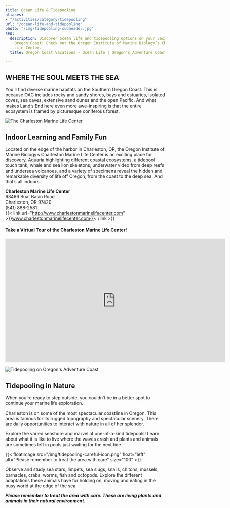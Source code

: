 ```yaml
---
title: Ocean Life & Tidepooling
aliases:
- "/activities/category/tidepooling"
url: "/ocean-life-and-tidepooling"
photo: "/img/tidepooling-subheader.jpg"
seo:
  description: Discover ocean life and tidepooling options on your vacation to the
    Oregon Coast! Check out the Oregon Institute of Marine Biology’s Charleston Marine
    Life Center.
  title: Oregon Coast Vacations - Ocean Life | Oregon's Adventure Coast

---
```

## WHERE THE SOUL MEETS THE SEA

You’ll find diverse marine habitats on the Southern Oregon Coast.  This is because OAC includes rocky and sandy shores, bays and estuaries, isolated coves, sea caves, extensive sand dunes and the open Pacific. And what makes Land’s End here even more awe-inspiring is that the entire ecosystem is framed by picturesque coniferous forest.

<div class="margin-20px-top"></div>

![The Charleston Marine Life Center](/img/charleston-marine-life-center.jpg)

## Indoor Learning and Family Fun

Located on the edge of the harbor in Charleston, OR, the Oregon Institute of Marine Biology’s Charleston Marine Life Center is an exciting place for discovery. Aquaria highlighting different coastal ecosystems, a tidepool touch tank, whale and sea lion skeletons, underwater video from deep reefs and undersea volcanoes, and a variety of specimens reveal the hidden and remarkable diversity of life off Oregon, from the coast to the deep sea.  And that’s all indoors.

**Charleston Marine Life Center**  
63466 Boat Basin Road  
Charleston, OR 97420  
(541) 888-2581  
{{< link url="http://www.charlestonmarinelifecenter.com" >}}www.charlestonmarinelifecenter.com{{< /link >}}

<div class="margin-50px-top"></div>

#### Take a Virtual Tour of the Charleston Marine Life Center!

<iframe src="https://www.facebook.com/plugins/video.php?href=https%3A%2F%2Fwww.facebook.com%2FThatOregonLife%2Fvideos%2F1771112492987177%2F&show_text=0&width=695" width="695" height="391" style="border:none;overflow:hidden" scrolling="no" frameborder="0" allowTransparency="true" allowFullScreen="true"></iframe>

<div class="margin-50px-top"></div>

![Tidepooling on Oregon's Adventure Coast](/img/tidepooling-pointing-at-anemones.jpg)

## Tidepooling in Nature

When you’re ready to step outside, you couldn’t be in a better spot to continue your marine life exploration.

Charleston is on some of the most spectacular coastline in Oregon. This area is famous for its rugged topography and spectacular scenery. There are daily opportunities to interact with nature in all of her splendor.

Explore the varied seashore and marvel at one-of-a-kind tidepools! Learn about what it is like to live where the waves crash and plants and animals are sometimes left in pools just waiting for the next tide.

{{< floatimage src="/img/tidepooling-careful-icon.png" float="left" alt="Please remember to treat the area with care" size="100" >}}

Observe and study sea stars, limpets, sea slugs, snails, chitons, mussels, barnacles, crabs, worms, fish and octopods. Explore the different adaptations these animals have for holding on, moving and eating in the busy world at the edge of the sea.

**_Please remember to treat the area with care.  These are living plants and animals in their natural environment._**